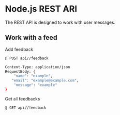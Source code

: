 # Node.js REST ARI

The REST API is designed to work with user messages.

## Work with a feed

Add feedback
```bash
@ POST api//feedback

Content-Type: application/json
RequestBody: {
	"name": "example",
   "email": "example@example.com",
    "message": "example"
}
```

Get all feedbacks
```bash
@ GET api//feedback
```
